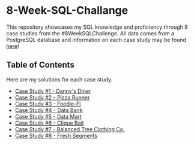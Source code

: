 # 8-Week-SQL-Challange
This repository showcases my SQL knowledge and proficiency through 8 case studies from the #8WeekSQLChallenge. All data comes from a PostgreSQL database and information on each case study may be found [here](https://8weeksqlchallenge.com/)!


## Table of Contents
Here are my solutions for each case study.
- [Case Study #1 - Danny's Diner](./Case%20Study%20%231%20-%20Danny's%20Diner/README.md)
- [Case Study #2 - Pizza Runner]()
- [Case Study #3 - Foodie-Fi]()
- [Case Study #4 - Data Bank]()
- [Case Study #5 - Data Mart]()
- [Case Study #6 - Clique Bait]()
- [Case Study #7 - Balanced Tree Clothing Co.]()
- [Case Study #8 - Fresh Segments]()
